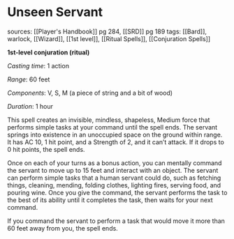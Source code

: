 # Unseen Servant
sources: [[Player's Handbook]] pg 284, [[SRD]] pg 189
tags: [[Bard]], warlock, [[Wizard]], [[1st level]], [[Ritual Spells]], [[Conjuration Spells]]

**1st-level conjuration (ritual)**

*Casting time*: 1 action

*Range*: 60 feet

*Components*: V, S, M (a piece of string and a bit of wood)

*Duration*: 1 hour

This spell creates an invisible, mindless, shapeless, Medium force that performs simple tasks at your command until the spell ends. The servant springs into existence in an unoccupied space on the ground within range. It has AC 10, 1 hit point, and a Strength of 2, and it can’t attack. If it drops to 0 hit points, the spell ends.

Once on each of your turns as a bonus action, you can mentally command the servant to move up to 15 feet and interact with an object. The servant can perform simple tasks that a human servant could do, such as fetching things, cleaning, mending, folding clothes, lighting fires, serving food, and pouring wine. Once you give the command, the servant performs the task to the best of its ability until it completes the task, then waits for your next command.

If you command the servant to perform a task that would move it more than 60 feet away from you, the spell ends.
